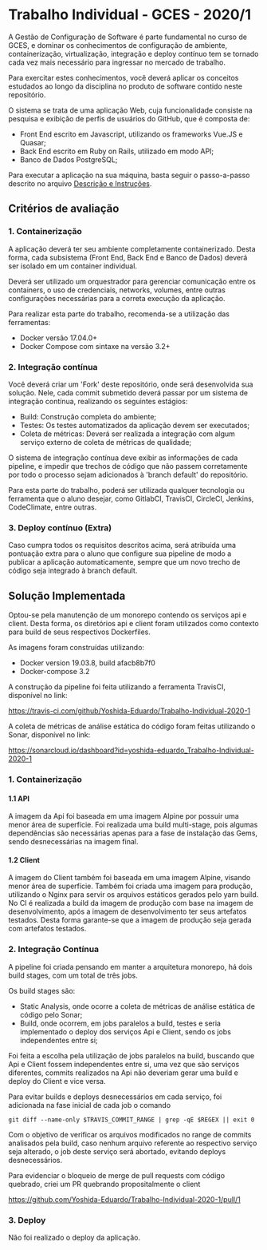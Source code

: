 # Trabalho Individual - GCES - 2020/1

A Gestão de Configuração de Software é parte fundamental no curso de GCES, e dominar os conhecimentos de configuração de ambiente, containerização, virtualização, integração e deploy contínuo tem se tornado cada vez mais necessário para ingressar no mercado de trabalho.

Para exercitar estes conhecimentos, você deverá aplicar os conceitos estudados ao longo da disciplina no produto de software contido neste repositório.

O sistema se trata de uma aplicação Web, cuja funcionalidade consiste na pesquisa e exibição de perfis de usuários do GitHub, que é composta de:

- Front End escrito em Javascript, utilizando os frameworks Vue.JS e Quasar;
- Back End escrito em Ruby on Rails, utilizado em modo API;
- Banco de Dados PostgreSQL;

Para executar a aplicação na sua máquina, basta seguir o passo-a-passo descrito no arquivo [Descrição e Instruções](Descricao-e-Instrucoes.md).

## Critérios de avaliação

### 1. Containerização

A aplicação deverá ter seu ambiente completamente containerizado. Desta forma, cada subsistema (Front End, Back End e Banco de Dados) deverá ser isolado em um container individual.

Deverá ser utilizado um orquestrador para gerenciar comunicação entre os containers, o uso de credenciais, networks, volumes, entre outras configurações necessárias para a correta execução da aplicação.

Para realizar esta parte do trabalho, recomenda-se a utilização das ferramentas:

- Docker versão 17.04.0+
- Docker Compose com sintaxe na versão 3.2+

### 2. Integração contínua

Você deverá criar um 'Fork' deste repositório, onde será desenvolvida sua solução. Nele, cada commit submetido deverá passar por um sistema de integração contínua, realizando os seguintes estágios:

- Build: Construção completa do ambiente;
- Testes: Os testes automatizados da aplicação devem ser executados;
- Coleta de métricas: Deverá ser realizada a integração com algum serviço externo de coleta de métricas de qualidade;

O sistema de integração contínua deve exibir as informações de cada pipeline, e impedir que trechos de código que não passem corretamente por todo o processo sejam adicionados à 'branch default' do repositório.

Para esta parte do trabalho, poderá ser utilizada qualquer tecnologia ou ferramenta que o aluno desejar, como GitlabCI, TravisCI, CircleCI, Jenkins, CodeClimate, entre outras.

### 3. Deploy contínuo (Extra)

Caso cumpra todos os requisitos descritos acima, será atribuída uma pontuação extra para o aluno que configure sua pipeline de modo a publicar a aplicação automaticamente, sempre que um novo trecho de código seja integrado à branch default.


## Solução Implementada

Optou-se pela manutenção de um monorepo contendo os serviços api e client. Desta forma, os diretórios api e client foram utilizados como contexto para build de seus respectivos Dockerfiles.

As imagens foram construídas utilizando:
- Docker version 19.03.8, build afacb8b7f0
- Docker-compose 3.2

A construção da pipeline foi feita utilizando a ferramenta TravisCI, disponível no link:

https://travis-ci.com/github/Yoshida-Eduardo/Trabalho-Individual-2020-1

A coleta de métricas de análise estática do código foram feitas utilizando o Sonar, disponível no link:

https://sonarcloud.io/dashboard?id=yoshida-eduardo_Trabalho-Individual-2020-1


### 1. Containerização

#### 1.1 API

A imagem da Api foi baseada em uma imagem Alpine por possuir uma menor área de superfície. Foi realizada uma build multi-stage, pois algumas dependências são necessárias apenas para a fase de instalação das Gems, sendo desnecessárias na imagem final.

#### 1.2 Client

A imagem do Client também foi baseada em uma imagem Alpine, visando menor área de superfície. Também foi criada uma imagem para produção, utilizando o Nginx para servir os arquivos estáticos gerados pelo yarn build. No CI é realizada a build da imagem de produção com base na imagem de desenvolvimento, após a imagem de desenvolvimento ter seus artefatos testados. Desta forma garante-se que a imagem de produção seja gerada com artefatos testados.

### 2. Integração Contínua

A pipeline foi criada pensando em manter a arquitetura monorepo, há dois build stages, com um total de três jobs.

Os build stages são:
- Static Analysis, onde ocorre a coleta de métricas de análise estática de código pelo Sonar;
- Build, onde ocorrem, em jobs paralelos a build, testes e seria implementado o deploy dos serviços Api e Client, sendo os jobs independentes entre si;

Foi feita a escolha pela utilização de jobs paralelos na build, buscando que Api e Client fossem independentes entre si, uma vez que são serviços diferentes, commits realizados na Api não deveriam gerar uma build e deploy do Client e vice versa.

Para evitar builds e deploys desnecessários em cada serviço, foi adicionada na fase inicial de cada job o comando

```
git diff --name-only $TRAVIS_COMMIT_RANGE | grep -qE $REGEX || exit 0
```

Com o objetivo de verificar os arquivos modificados no range de commits analisados pela build, caso nenhum arquivo referente ao respectivo serviço seja alterado, o job deste serviço será abortado, evitando deploys desnecessários.

Para evidenciar o bloqueio de merge de pull requests com código quebrado, criei um PR quebrando propositalmente o client

https://github.com/Yoshida-Eduardo/Trabalho-Individual-2020-1/pull/1


### 3. Deploy

Não foi realizado o deploy da aplicação.
